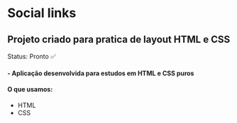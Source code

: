 # Social links
## Projeto criado para pratica de layout HTML e CSS

Status: Pronto ✅

#### - Aplicação desenvolvida para estudos em HTML e CSS puros

#### O que usamos: 

+ HTML
+ CSS
